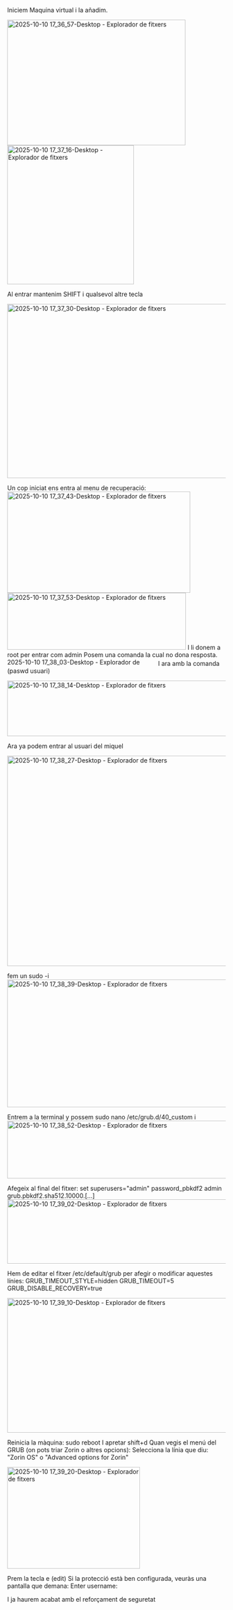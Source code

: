 Iniciem Maquina virtual i la añadim.

<img width="411" height="289" alt="2025-10-10 17_36_57-Desktop - Explorador de fitxers" src="https://github.com/user-attachments/assets/44a1e400-b4a5-4777-b95e-8643c3b6a085" />

<img width="292" height="320" alt="2025-10-10 17_37_16-Desktop - Explorador de fitxers" src="https://github.com/user-attachments/assets/db397d2c-c500-497c-a8e9-6522ba0fc311" />

Al entrar mantenim SHIFT i qualsevol altre tecla

<img width="539" height="401" alt="2025-10-10 17_37_30-Desktop - Explorador de fitxers" src="https://github.com/user-attachments/assets/826879d5-cf11-4f3a-a119-897df62f4847" />


Un cop iniciat ens entra al menu de recuperació:
<img width="422" height="233" alt="2025-10-10 17_37_43-Desktop - Explorador de fitxers" src="https://github.com/user-attachments/assets/186cf21c-afb8-405e-98a1-b38ed1fa2d4c" />
<img width="412" height="131" alt="2025-10-10 17_37_53-Desktop - Explorador de fitxers" src="https://github.com/user-attachments/assets/14a9b1bd-2e06-46f1-8943-da6bd3e3e2e5" />
I li donem a root per entrar com admin
Posem una comanda la cual no dona resposta.
<img width="344" height="17" alt="2025-10-10 17_38_03-Desktop - Explorador de fitxers" src="https://github.com/user-attachments/assets/3f47bc51-3697-4da9-847b-c42de9175c6d" />
I ara amb la comanda (paswd usuari)

<img width="537" height="128" alt="2025-10-10 17_38_14-Desktop - Explorador de fitxers" src="https://github.com/user-attachments/assets/4a97271f-9536-44ff-9734-97fd18d4816d" />


Ara ya podem entrar al usuari del miquel

<img width="540" height="484" alt="2025-10-10 17_38_27-Desktop - Explorador de fitxers" src="https://github.com/user-attachments/assets/913380e5-62ef-494b-9313-8b79d5412705" />

fem un sudo -i
<img width="540" height="294" alt="2025-10-10 17_38_39-Desktop - Explorador de fitxers" src="https://github.com/user-attachments/assets/87ac093a-dbdc-453b-a50e-c5a8c7bdbd1d" />

Entrem a la terminal y possem sudo nano /etc/grub.d/40_custom i
<img width="538" height="133" alt="2025-10-10 17_38_52-Desktop - Explorador de fitxers" src="https://github.com/user-attachments/assets/ddc6e0f4-0ed1-4503-99fb-59606f125fe3" />

Afegeix al final del fitxer:
set superusers="admin"
password_pbkdf2 admin grub.pbkdf2.sha512.10000.[...]
<img width="543" height="148" alt="2025-10-10 17_39_02-Desktop - Explorador de fitxers" src="https://github.com/user-attachments/assets/d31eb0fc-276b-428e-9230-47fe2ffd577b" />

Hem de editar el fitxer /etc/default/grub per afegir o modificar aquestes línies:
GRUB_TIMEOUT_STYLE=hidden
GRUB_TIMEOUT=5
GRUB_DISABLE_RECOVERY=true

<img width="537" height="310" alt="2025-10-10 17_39_10-Desktop - Explorador de fitxers" src="https://github.com/user-attachments/assets/d1a6bcfc-6787-47b8-a2a6-8f432a5f649e" />


Reinicia la màquina:
sudo reboot
I apretar shift+d
Quan vegis el menú del GRUB (on pots triar Zorin o altres opcions):
Selecciona la línia que diu:
 "Zorin OS" o "Advanced options for Zorin"

<img width="306" height="234" alt="2025-10-10 17_39_20-Desktop - Explorador de fitxers" src="https://github.com/user-attachments/assets/7418ae1c-30a8-4ae0-b90d-a1e12cd58a4e" />


Prem la tecla e (edit)
Si la protecció està ben configurada, veuràs una pantalla que demana:
Enter username:







I ja haurem acabat amb el reforçament de seguretat

